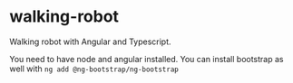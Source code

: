 # walking-robot
 Walking robot with Angular and Typescript.
 
 You need to have node and angular installed. You can install bootstrap as well with `ng add @ng-bootstrap/ng-bootstrap`
